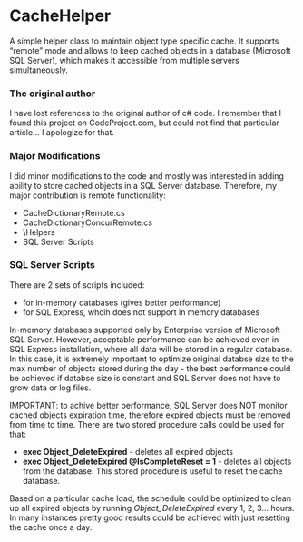 # CacheHelper
A simple helper class to maintain object type specific cache. It supports “remote” mode and allows to keep cached objects in a database (Microsoft SQL Server), which makes it accessible from multiple servers simultaneously.

### The original author
I have lost references to the original author of c# code. I remember that I found this project on CodeProject.com, but could not find that particular article... I apologize for that.

### Major Modifications
I did minor modifications to the code and mostly was interested in adding ability to store cached objects in a SQL Server database. Therefore, my major contribution is remote functionality:

* CacheDictionaryRemote.cs
* CacheDictionaryConcurRemote.cs
* \Helpers
* SQL Server Scripts

### SQL Server Scripts
There are 2 sets of scripts included: 

* for in-memory databases (gives better performance)
* for SQL Express, whcih does not support in memory databases

In-memory databases supported only by Enterprise version of Microsoft SQL Server. However, acceptable performance can be achieved even in SQL Express installation, where all data will be stored in a regular database. In this case, it is extremely important to optimize original databse size to the max number of objects stored during the day - the best performance could be achieved if databse size is constant and SQL Server does not have to grow data or log files.

IMPORTANT: to achive better performance, SQL Server does NOT monitor cached objects expiration time, therefore expired objects must be removed from time to time. There are two stored procedure calls could be used for that:

* **exec Object_DeleteExpired** - deletes all expired objects
* **exec Object_DeleteExpired	@IsCompleteReset = 1** - deletes all objects from the database. This stored procedure is useful to reset the cache database. 

Based on a particular cache load, the schedule could be optimized to clean up all expired objects by running *Object_DeleteExpired* every 1, 2, 3... hours. In many instances pretty good results could be achieved with just resetting the cache once a day.





